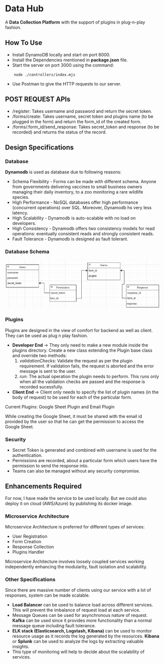# Data Hub
A **Data Collection Platform** with the support of plugins in plug-n-play fashion.

## How To Use
* Install DynamoDB locally and start on port 8000.
* Install the Dependencies mentioned in __package.json__ file.
* Start the server on port 3000 using the command:
```
    node ./controllers/index.mjs
```
* Use Postman to give the HTTP requests to our server.

## POST REQUEST APIs
* /register: Takes username and password and return the secret token.
* /forms/create: Takes username, secret token and plugins name (to be plugged in the form) and return the form_id of the created form.
* /forms/:form_id/send_response: Takes secret_token and response (to be recorded) and returns the status of the record.

## Design Specifications
### Database
**Dynamodb** is used as database due to following reasons:

* Schema Flexibility - Forms can be made with different schema. Anyone from governments delivering vaccines to small business owners managing their daily inventory, to a zoo monitoring a rare wildlife species.
* High Performance - NoSQL databases offer high performance (concurrent operations) over SQL. Moreover, Dynamodb hs very less latency.
* High Scalability - Dynamodb is auto-scalable with no load on developers.
* High Consistency - Dynamodb offers two consistency models for read operations: eventually consistent reads and strongly consistent reads.
* Fault Tolerance - Dynamodb is designed as fault tolerant.

### Database Schema
![alt text](./resources/database_schema.jpg)

### Plugins
Plugins are designed in the view of comfort for backend as well as client. They can be used as plug n play fashion.

* **Developer End** -> They only need to make a new module inside the plugins directory. Create a new class extending the Plugin base class and override two methods:
    1. *validationChecks*: Validate the request as per the plugin requirement. If validation fails, the request is aborted and the error message is sent to the user.
    2. *run*: The actual operation the plugin needs to perform. This runs only when all the validation checks are passed and the response is recorded sucessfully.
* **Client End** -> Client only needs to specify the list of plugin names (in the body of request) to be used for each of the particular form.

Current Plugins: Google Sheet Plugin and Email Plugin

While creating the Google Sheet, it must be shared with the email id provided by the user so that he can get the permission to access the Google Sheet.

### Security
* Secret Token is generated and combined with username is used for the authentication.
* Permissions are recorded, about a particular form which users have the permission to send the response into.
* Teams can also be managed without any security compromise. 

## Enhancements Required
For now, I have made the service to be used locally. But we could also deploy it on cloud (AWS/Azure) by publishing its docker image.
### Microservice Architecture
Microservice Architecture is preferred for different types of services:
* User Registration
* Form Creation
* Response Collection
* Plugins Handler

Microservice Architecture involves loosely coupled services working independently enhancing the modularity, fault isolation and scalability.

### Other Specifications
Since there are massive number of clients using our service with a lot of responses, system can be made scalable.
* **Load Balancer** can be used to balance load across different services. This will prevent the imbalance of request load at each service.
* Message Queues can be used for asynchronous nature of request. **Kafka** can be used since it provides more functionality than a normal message queue including fault tolerance.
* **ELK stack (Elasticsearch, Logstash, Kibana)** can be used to monitor resource usage as it records the log generated by the resources. **Kibana** or **Splunk** can be used to analyze the logs by extracting valuable insights.
* This type of monitoring will help to decide about the scalability of services.
